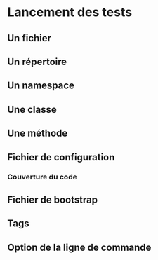 # Lancement des tests

## Un fichier
## Un répertoire
## Un namespace
## Une classe
## Une méthode
## Fichier de configuration
### Couverture du code
## Fichier de bootstrap
## Tags
## Option de la ligne de commande